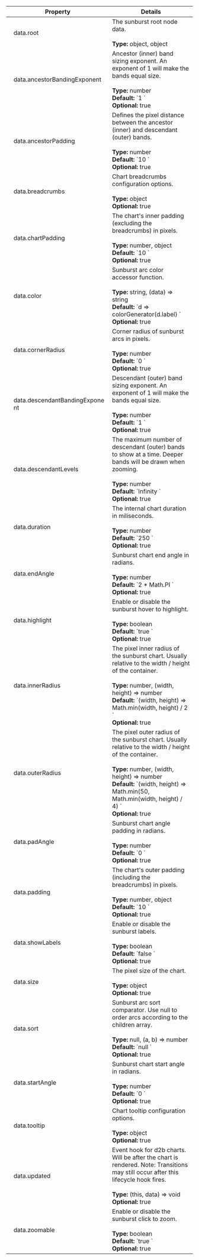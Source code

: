 

<script>
  function toggleNextRow(el) {
    const nextRow = el.nextElementSibling;
    nextRow.classList.toggle('hidden');
    el.classList.toggle('expanded');
  } 
</script>

<style>
  .parent td:first-child::before {
    position: absolute;
    left: 8px;
    content: '\f0da';
    font-family: FontAwesome;
  }

  .expanded td:first-child::before {
    content: '\f0d7';
    font-family: FontAwesome;
  }

  .child > td {
    padding: 0 !important;
    border: none !important;
  }

  .child table {
    margin: 0 !important;
    border: 0 !important;
  }

  tr td:first-child {
    min-width: 250px;
    max-width: 250px;
    width: 250px;
  }

  tr.hidden {
    display: none;
  }

  td {
    position: relative;
  }

  tbody tr td:first-child {
    padding-left: 20px;
  }
</style>

<table><thead><tr><th>Property</th><th>Details</th></tr></thead><tbody><tr class="parent" onclick="toggleNextRow(this)"><td>data.root</td><td>The sunburst root node data.<br><br><strong>Type:</strong> object, object<br></td></tr><tr class="child hidden">
        <td colspan="2"><table><tbody><tr><td>data.root.breadcrumb</td><td>Arc breadcrumb content, if set, this will override the sunburst's breadcrumb accessor. Use null to disable the breadcrumb for this arc.<br><br><strong>Type:</strong> string, null<br><strong>Optional:</strong> true<br></td></tr><tr><td>data.root.children</td><td>Sunburst node children.<br><br><strong>Type:</strong> array<br></td></tr><tr><td>data.root.children[].breadcrumb</td><td>Arc breadcrumb content, if set, this will override the sunburst's breadcrumb accessor. Use null to disable the breadcrumb for this arc.<br><br><strong>Type:</strong> string, null<br><strong>Optional:</strong> true<br></td></tr><tr><td>data.root.children[].color</td><td>Arc color, if set, this will override the sunburst's arc color accessor.<br><br><strong>Type:</strong> string<br><strong>Optional:</strong> true<br></td></tr><tr><td>data.root.children[].label</td><td>Sunburst node label.<br><br><strong>Type:</strong> string<br></td></tr><tr><td>data.root.children[].selected</td><td>Initial arc zoom state, Only one arc may be selected at a time.<br><br><strong>Type:</strong> boolean<br><strong>Default:</strong> `false `<br><strong>Optional:</strong> true<br></td></tr><tr><td>data.root.children[].size</td><td>Sunburst node size.<br><br><strong>Type:</strong> number<br></td></tr><tr><td>data.root.children[].tooltip</td><td>Arc tooltip content, if set, this will override the sunburst's tooltip accessor. Use null to disable the tooltip for this arc.<br><br><strong>Type:</strong> string, null<br><strong>Optional:</strong> true<br></td></tr><tr><td>data.root.color</td><td>Arc color, if set, this will override the sunburst's arc color accessor.<br><br><strong>Type:</strong> string<br><strong>Optional:</strong> true<br></td></tr><tr><td>data.root.label</td><td>Sunburst node label.<br><br><strong>Type:</strong> string<br></td></tr><tr><td>data.root.selected</td><td>Initial arc zoom state, Only one arc may be selected at a time.<br><br><strong>Type:</strong> boolean<br><strong>Default:</strong> `false `<br><strong>Optional:</strong> true<br></td></tr><tr><td>data.root.size</td><td>Sunburst node size. If a parent has a node size, it will override the automatic leaf node size aggrigate function. This is useful to oversize a parent node to indicate it is not completely resolved by it's children.<br><br><strong>Type:</strong> number<br><strong>Optional:</strong> true<br></td></tr><tr><td>data.root.tooltip</td><td>Arc tooltip content, if set, this will override the sunburst's tooltip accessor. Use null to disable the tooltip for this arc.<br><br><strong>Type:</strong> string, null<br><strong>Optional:</strong> true<br></td></tr><tr><td>data.root.breadcrumb</td><td>Arc breadcrumb content, if set, this will override the sunburst's breadcrumb accessor. Use null to disable the breadcrumb for this arc.<br><br><strong>Type:</strong> string, null<br><strong>Optional:</strong> true<br></td></tr><tr><td>data.root.color</td><td>Arc color, if set, this will override the sunburst's arc color accessor.<br><br><strong>Type:</strong> string<br><strong>Optional:</strong> true<br></td></tr><tr><td>data.root.label</td><td>Sunburst node label.<br><br><strong>Type:</strong> string<br></td></tr><tr><td>data.root.selected</td><td>Initial arc zoom state, Only one arc may be selected at a time.<br><br><strong>Type:</strong> boolean<br><strong>Default:</strong> `false `<br><strong>Optional:</strong> true<br></td></tr><tr><td>data.root.size</td><td>Sunburst node size.<br><br><strong>Type:</strong> number<br></td></tr><tr><td>data.root.tooltip</td><td>Arc tooltip content, if set, this will override the sunburst's tooltip accessor. Use null to disable the tooltip for this arc.<br><br><strong>Type:</strong> string, null<br><strong>Optional:</strong> true<br></td></tr></tbody></table></td>
      </tr><tr null><td>data.ancestorBandingExponent</td><td>Ancestor (inner) band sizing exponent. An exponent of 1 will make the bands equal size.<br><br><strong>Type:</strong> number<br><strong>Default:</strong> `1 `<br><strong>Optional:</strong> true<br></td></tr><tr null><td>data.ancestorPadding</td><td>Defines the pixel distance between the ancestor (inner) and descendant (outer) bands.<br><br><strong>Type:</strong> number<br><strong>Default:</strong> `10 `<br><strong>Optional:</strong> true<br></td></tr><tr class="parent" onclick="toggleNextRow(this)"><td>data.breadcrumbs</td><td>Chart breadcrumbs configuration options.<br><br><strong>Type:</strong> object<br><strong>Optional:</strong> true<br></td></tr><tr class="child hidden">
        <td colspan="2"><table><tbody><tr><td>data.breadcrumbs.enabled</td><td>Enable or disable the breadcrumbs.<br><br><strong>Type:</strong> boolean<br><strong>Default:</strong> `true `<br><strong>Optional:</strong> true<br></td></tr><tr><td>data.breadcrumbs.html</td><td>Html content to be displayed in the arc's breadcrumb. A null value will disable the arc's breadcrumb.<br><br><strong>Type:</strong> null, string, (data, value, percent) => string, null<br><strong>Default:</strong> `function (data, value, percent) {   return `     <div class = 'd2b-sunburst-breadcrumb'>       <div class = 'd2b-sunburst-label'>         ${data.label}       </div>       <div class = 'd2b-sunburst-value'>         ${value}         ${percent > 1 ? '' : `<div class = 'd2b-sunburst-percent'> ${d3.format('.0%')(percent)} </div>`}       </div>     </div>   ` } `<br><strong>Optional:</strong> true<br></td></tr><tr><td>data.breadcrumbs.orient</td><td>Breadcrumbs orientation, relative to the chart.<br><br><strong>Type:</strong> "top", "left", "right", "bottom"<br><strong>Default:</strong> `'right' `<br><strong>Optional:</strong> true<br></td></tr></tbody></table></td>
      </tr><tr class="parent" onclick="toggleNextRow(this)"><td>data.chartPadding</td><td>The chart's inner padding (excluding the breadcrumbs) in pixels.<br><br><strong>Type:</strong> number, object<br><strong>Default:</strong> `10 `<br><strong>Optional:</strong> true<br></td></tr><tr class="child hidden">
        <td colspan="2"><table><tbody><tr><td>data.chartPadding.bottom</td><td><strong>Type:</strong> number<br></td></tr><tr><td>data.chartPadding.left</td><td><strong>Type:</strong> number<br></td></tr><tr><td>data.chartPadding.right</td><td><strong>Type:</strong> number<br></td></tr><tr><td>data.chartPadding.top</td><td><strong>Type:</strong> number<br></td></tr></tbody></table></td>
      </tr><tr null><td>data.color</td><td>Sunburst arc color accessor function.<br><br><strong>Type:</strong> string, (data) => string<br><strong>Default:</strong> `d => colorGenerator(d.label) `<br><strong>Optional:</strong> true<br></td></tr><tr null><td>data.cornerRadius</td><td>Corner radius of sunburst arcs in pixels.<br><br><strong>Type:</strong> number<br><strong>Default:</strong> `0 `<br><strong>Optional:</strong> true<br></td></tr><tr null><td>data.descendantBandingExponent</td><td>Descendant (outer) band sizing exponent. An exponent of 1 will make the bands equal size.<br><br><strong>Type:</strong> number<br><strong>Default:</strong> `1 `<br><strong>Optional:</strong> true<br></td></tr><tr null><td>data.descendantLevels</td><td>The maximum number of descendant (outer) bands to show at a time. Deeper bands will be drawn when zooming.<br><br><strong>Type:</strong> number<br><strong>Default:</strong> `Infinity `<br><strong>Optional:</strong> true<br></td></tr><tr null><td>data.duration</td><td>The internal chart duration in miliseconds.<br><br><strong>Type:</strong> number<br><strong>Default:</strong> `250 `<br><strong>Optional:</strong> true<br></td></tr><tr null><td>data.endAngle</td><td>Sunburst chart end angle in radians.<br><br><strong>Type:</strong> number<br><strong>Default:</strong> `2 * Math.PI `<br><strong>Optional:</strong> true<br></td></tr><tr null><td>data.highlight</td><td>Enable or disable the sunburst hover to highlight.<br><br><strong>Type:</strong> boolean<br><strong>Default:</strong> `true `<br><strong>Optional:</strong> true<br></td></tr><tr null><td>data.innerRadius</td><td>The pixel inner radius of the sunburst chart. Usually relative to the width / height of the container.<br><br><strong>Type:</strong> number, (width, height) => number<br><strong>Default:</strong> `(width, height) => Math.min(width, height) / 2 `<br><strong>Optional:</strong> true<br></td></tr><tr null><td>data.outerRadius</td><td>The pixel outer radius of the sunburst chart. Usually relative to the width / height of the container.<br><br><strong>Type:</strong> number, (width, height) => number<br><strong>Default:</strong> `(width, height) => Math.min(50, Math.min(width, height) / 4) `<br><strong>Optional:</strong> true<br></td></tr><tr null><td>data.padAngle</td><td>Sunburst chart angle padding in radians.<br><br><strong>Type:</strong> number<br><strong>Default:</strong> `0 `<br><strong>Optional:</strong> true<br></td></tr><tr class="parent" onclick="toggleNextRow(this)"><td>data.padding</td><td>The chart's outer padding (including the breadcrumbs) in pixels.<br><br><strong>Type:</strong> number, object<br><strong>Default:</strong> `10 `<br><strong>Optional:</strong> true<br></td></tr><tr class="child hidden">
        <td colspan="2"><table><tbody><tr><td>data.padding.bottom</td><td><strong>Type:</strong> number<br></td></tr><tr><td>data.padding.left</td><td><strong>Type:</strong> number<br></td></tr><tr><td>data.padding.right</td><td><strong>Type:</strong> number<br></td></tr><tr><td>data.padding.top</td><td><strong>Type:</strong> number<br></td></tr></tbody></table></td>
      </tr><tr null><td>data.showLabels</td><td>Enable or disable the sunburst labels.<br><br><strong>Type:</strong> boolean<br><strong>Default:</strong> `false `<br><strong>Optional:</strong> true<br></td></tr><tr class="parent" onclick="toggleNextRow(this)"><td>data.size</td><td>The pixel size of the chart.<br><br><strong>Type:</strong> object<br><strong>Optional:</strong> true<br></td></tr><tr class="child hidden">
        <td colspan="2"><table><tbody><tr><td>data.size.height</td><td>The pixel height of the chart. If not given, the container height will be used.<br><br><strong>Type:</strong> number<br><strong>Optional:</strong> true<br></td></tr><tr><td>data.size.width</td><td>The pixel width of the chart. If not given, the container width will be used.<br><br><strong>Type:</strong> number<br><strong>Optional:</strong> true<br></td></tr></tbody></table></td>
      </tr><tr null><td>data.sort</td><td>Sunburst arc sort comparator. Use null to order arcs according to the children array.<br><br><strong>Type:</strong> null, (a, b) => number<br><strong>Default:</strong> `null `<br><strong>Optional:</strong> true<br></td></tr><tr null><td>data.startAngle</td><td>Sunburst chart start angle in radians.<br><br><strong>Type:</strong> number<br><strong>Default:</strong> `0 `<br><strong>Optional:</strong> true<br></td></tr><tr class="parent" onclick="toggleNextRow(this)"><td>data.tooltip</td><td>Chart tooltip configuration options.<br><br><strong>Type:</strong> object<br><strong>Optional:</strong> true<br></td></tr><tr class="child hidden">
        <td colspan="2"><table><tbody><tr><td>data.tooltip.at</td><td>This specifies where the tooltip will be positioned relative to the hovered item. By default, this will alternate between 'center left' and 'center right' depending on the position of the cursor relative to the viewport.<br><br><strong>Type:</strong> "top left", "top center", "top right", "center left", "center center", "center right", "bottom center", "bottom right"<br><strong>Optional:</strong> true<br></td></tr><tr><td>data.tooltip.followMouse</td><td>Tooltip will follow the mouse instead of being placed in a static position relative to the hovered element.<br><br><strong>Type:</strong> boolean<br><strong>Default:</strong> `true `<br><strong>Optional:</strong> true<br></td></tr><tr><td>data.tooltip.html</td><td>Html content to be displayed in the arc's tooltip. A null value will disable the arc's tooltip.<br><br><strong>Type:</strong> null, string, (data, value, percent) => string, null<br><strong>Default:</strong> `function (data, value, percent) {   return `     <div class = 'd2b-sunburst-tooltip'>       <div class = 'd2b-sunburst-label'>         ${data.label}       </div>       <div class = 'd2b-sunburst-value'>         ${value}         ${percent > 1 ? '' : `<div class = 'd2b-sunburst-percent'> ${d3.format('.0%')(percent)} </div>`}       </div>     </div>   ` } `<br><strong>Optional:</strong> true<br></td></tr><tr><td>data.tooltip.my</td><td>Orientation of the tooltip. By default, this will alternate between 'left' and 'right' depending on the position of the cursor relative to the viewport.<br><br><strong>Type:</strong> "top", "left", "right", "bottom"<br><strong>Optional:</strong> true<br></td></tr></tbody></table></td>
      </tr><tr null><td>data.updated</td><td>Event hook for d2b charts. Will be after the chart is rendered. Note: Transitions may still occur after this lifecycle hook fires.<br><br><strong>Type:</strong> (this, data) => void<br><strong>Optional:</strong> true<br></td></tr><tr null><td>data.zoomable</td><td>Enable or disable the sunburst click to zoom.<br><br><strong>Type:</strong> boolean<br><strong>Default:</strong> `true `<br><strong>Optional:</strong> true<br></td></tr></tbody></table>